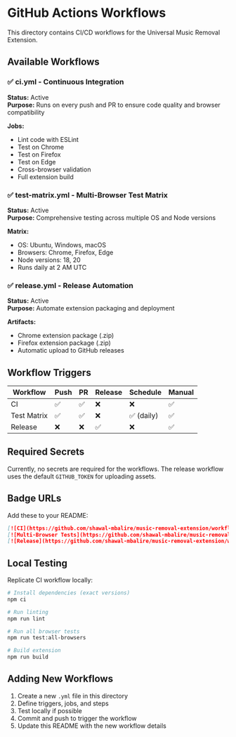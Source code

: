 # GitHub Actions Workflows

This directory contains CI/CD workflows for the Universal Music Removal Extension.

## Available Workflows

### ✅ ci.yml - Continuous Integration
**Status:** Active  
**Purpose:** Runs on every push and PR to ensure code quality and browser compatibility

**Jobs:**
- Lint code with ESLint
- Test on Chrome
- Test on Firefox  
- Test on Edge
- Cross-browser validation
- Full extension build

### ✅ test-matrix.yml - Multi-Browser Test Matrix
**Status:** Active  
**Purpose:** Comprehensive testing across multiple OS and Node versions

**Matrix:**
- OS: Ubuntu, Windows, macOS
- Browsers: Chrome, Firefox, Edge
- Node versions: 18, 20
- Runs daily at 2 AM UTC

### ✅ release.yml - Release Automation
**Status:** Active  
**Purpose:** Automate extension packaging and deployment

**Artifacts:**
- Chrome extension package (.zip)
- Firefox extension package (.zip)
- Automatic upload to GitHub releases

## Workflow Triggers

| Workflow | Push | PR | Release | Schedule | Manual |
|----------|------|----|---------| ---------|--------|
| CI | ✅ | ✅ | ❌ | ❌ | ✅ |
| Test Matrix | ✅ | ✅ | ❌ | ✅ (daily) | ✅ |
| Release | ❌ | ❌ | ✅ | ❌ | ✅ |

## Required Secrets

Currently, no secrets are required for the workflows. The release workflow uses the default `GITHUB_TOKEN` for uploading assets.

## Badge URLs

Add these to your README:

```markdown
[![CI](https://github.com/shawal-mbalire/music-removal-extension/workflows/CI/badge.svg)](https://github.com/shawal-mbalire/music-removal-extension/actions/workflows/ci.yml)
[![Multi-Browser Tests](https://github.com/shawal-mbalire/music-removal-extension/workflows/Multi-Browser%20Test%20Matrix/badge.svg)](https://github.com/shawal-mbalire/music-removal-extension/actions/workflows/test-matrix.yml)
[![Release](https://github.com/shawal-mbalire/music-removal-extension/workflows/Release/badge.svg)](https://github.com/shawal-mbalire/music-removal-extension/actions/workflows/release.yml)
```

## Local Testing

Replicate CI workflow locally:

```bash
# Install dependencies (exact versions)
npm ci

# Run linting
npm run lint

# Run all browser tests
npm run test:all-browsers

# Build extension
npm run build
```

## Adding New Workflows

1. Create a new `.yml` file in this directory
2. Define triggers, jobs, and steps
3. Test locally if possible
4. Commit and push to trigger the workflow
5. Update this README with the new workflow details
